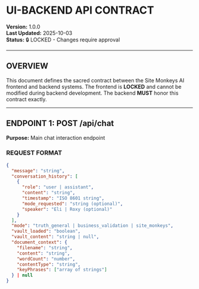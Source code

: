 # UI-BACKEND API CONTRACT

**Version:** 1.0.0  
**Last Updated:** 2025-10-03  
**Status:** 🔒 LOCKED - Changes require approval

---

## OVERVIEW

This document defines the sacred contract between the Site Monkeys AI frontend and backend systems. The frontend is **LOCKED** and cannot be modified during backend development. The backend **MUST** honor this contract exactly.

---

## ENDPOINT 1: POST /api/chat

**Purpose:** Main chat interaction endpoint

### REQUEST FORMAT

```json
{
  "message": "string",
  "conversation_history": [
    {
      "role": "user | assistant",
      "content": "string",
      "timestamp": "ISO 8601 string",
      "mode_requested": "string (optional)",
      "speaker": "Eli | Roxy (optional)"
    }
  ],
  "mode": "truth_general | business_validation | site_monkeys",
  "vault_loaded": "boolean",
  "vault_content": "string | null",
  "document_context": {
    "filename": "string",
    "content": "string",
    "wordCount": "number",
    "contentType": "string",
    "keyPhrases": ["array of strings"]
  } | null
}
```
